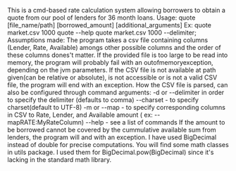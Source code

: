 This is a cmd-based rate calculation system allowing borrowers to obtain a quote from our pool of lenders for 36 month loans.
Usage:
  quote [file_name/path] [borrowed_amount] [additional_arguments]
  Ex: quote market.csv 1000
      quote --help
      quote market.csv 1000 --delimiter;
Assumptions made:
  The program takes a csv file containing columns (Lender, Rate, Available) amongs other possible columns and the order of these
columns dones't matter.
  If the provided file is too large to be read into memory, the program will probably fail with an outofmemoryexception, depending
on the jvm parameters.
  If the CSV file is not available at path given(can be relative or absolute), is not accessible or is not a valid CSV file, the program
will end with an exception.
  How the CSV file is parsed, can also be configured through command arguments: 
    -d or --delimiter in order to specify the delimiter (defaults to comma)
    --charset - to specify charset(default to UTF-8)
    -m or --map - to specify corresponding columns in CSV to Rate, Lender, and Available amount ( ex: --mapRATE:MyRateColumn)
    --help - see a list of commands
  If the amount to be borrowed cannot be covered by the cummulative available sum from lenders, the program will and with an exception.
  I have used BigDecimal instead of double for precise computations.
  You will find some math classes in utils package. I used them for BigDecimal.pow(BigDecimal) since it's lacking in the standard math library.
 
  
  
